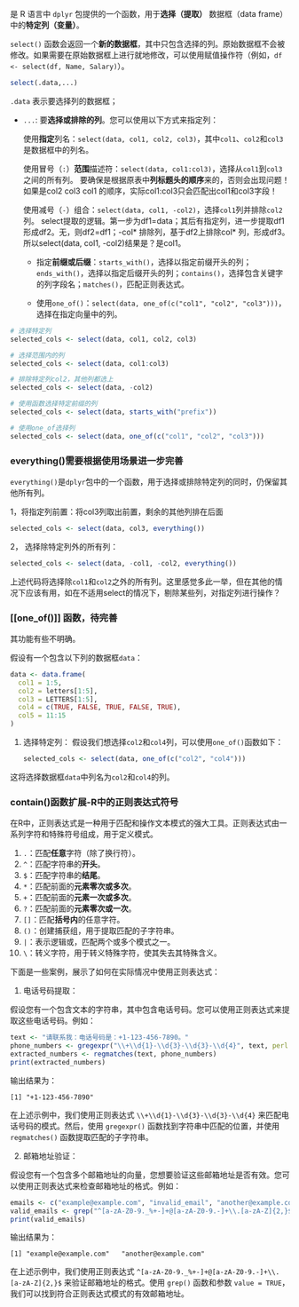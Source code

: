 是 R 语言中 `dplyr` 包提供的一个函数，用于**选择（提取）** 数据框（data frame）中的**特定列（变量）**。

`select()` 函数会返回一个**新的数据框**，其中只包含选择的列。原始数据框不会被修改。如果需要在原始数据框上进行就地修改，可以使用赋值操作符（例如，`df <- select(df, Name, Salary)`）。

```R
select(.data,...)
```

`.data` 表示要选择列的数据框；

- `...`: 要**选择或排除的列**。您可以使用以下方式来指定列：
	
	使用**指定**列名：`select(data, col1, col2, col3)`，其中`col1`、`col2`和`col3`是数据框中的列名。

	使用冒号（`:`）**范围**描述符：`select(data, col1:col3)`，选择从`col1`到`col3`之间的所有列。
		  要确保是根据原表中**列标题头的顺序**来的，否则会出现问题！如果是col2 col3 col1 的顺序，实际col1:col3只会匹配出col1和col3字段！
	
	使用减号（`-`）组合：`select(data, col1, -col2)`，选择`col1`列并排除`col2`列。
		  select提取的逻辑。第一步为df1=data；其后有指定列，进一步提取df1形成df2。无，则df2=df1；-col* 排除列，基于df2上排除col\* 列，形成df3。
		  所以select(data, col1, -col2)结果是？是col1。
 
  - 指定**前缀或后缀**：`starts_with()`，选择以指定前缀开头的列；`ends_with()`，选择以指定后缀开头的列；`contains()`，选择包含关键字的列字段名；`matches()`，匹配正则表达式。
  
  - 使用`one_of()`：`select(data, one_of(c("col1", "col2", "col3")))`，选择在指定向量中的列。

```R
# 选择特定列
selected_cols <- select(data, col1, col2, col3)

# 选择范围内的列
selected_cols <- select(data, col1:col3)

# 排除特定列col2，其他列都选上
selected_cols <- select(data, -col2)

# 使用函数选择特定前缀的列
selected_cols <- select(data, starts_with("prefix"))

# 使用one_of选择列
selected_cols <- select(data, one_of(c("col1", "col2", "col3")))
```

### everything()需要根据使用场景进一步完善
`everything()`是`dplyr`包中的一个函数，用于选择或排除特定列的同时，仍保留其他所有列。

1，将指定列前置：将col3列取出前置，剩余的其他列排在后面
   ```R
   selected_cols <- select(data, col3, everything())
   ```

2， 选择除特定列外的所有列：
   ```R
   selected_cols <- select(data, -col1, -col2, everything())
   ```

上述代码将选择除`col1`和`col2`之外的所有列。这里感觉多此一举，但在其他的情况下应该有用，如在不适用select的情况下，剔除某些列，对指定列进行操作？

### [[one_of()]] 函数，待完善
其功能有些不明确。

假设有一个包含以下列的数据框`data`：
```R
data <- data.frame(
  col1 = 1:5,
  col2 = letters[1:5],
  col3 = LETTERS[1:5],
  col4 = c(TRUE, FALSE, TRUE, FALSE, TRUE),
  col5 = 11:15
)
```
1. 选择特定列：
   假设我们想选择`col2`和`col4`列，可以使用`one_of()`函数如下：
   ```R
   selected_cols <- select(data, one_of(c("col2", "col4")))
   ```
这将选择数据框`data`中列名为`col2`和`col4`的列。


### contain()函数扩展-R中的正则表达式符号
在R中，正则表达式是一种用于匹配和操作文本模式的强大工具。正则表达式由一系列字符和特殊符号组成，用于定义模式。

1. `.`：匹配**任意**字符（除了换行符）。
2. `^`：匹配字符串的**开头**。
3. `$`：匹配字符串的**结尾**。
4. `*`：匹配前面的**元素零次或多次**。
5. `+`：匹配前面的**元素一次或多次**。
6. `?`：匹配前面的**元素零次或一次**。
7. `[]`：匹配**括号内**的任意字符。
8. `()`：创建捕获组，用于提取匹配的子字符串。
9. `|`：表示逻辑或，匹配两个或多个模式之一。
10. `\`：转义字符，用于转义特殊字符，使其失去其特殊含义。

下面是一些案例，展示了如何在实际情况中使用正则表达式：

1. 电话号码提取：

假设您有一个包含文本的字符串，其中包含电话号码。您可以使用正则表达式来提取这些电话号码。例如：
```R
text <- "请联系我：电话号码是：+1-123-456-7890。"
phone_numbers <- gregexpr("\\+\\d{1}-\\d{3}-\\d{3}-\\d{4}", text, perl = TRUE)
extracted_numbers <- regmatches(text, phone_numbers)
print(extracted_numbers)
```

输出结果为：
```
[1] "+1-123-456-7890"
```

在上述示例中，我们使用正则表达式 `\\+\\d{1}-\\d{3}-\\d{3}-\\d{4}` 来匹配电话号码的模式。然后，使用 `gregexpr()` 函数找到字符串中匹配的位置，并使用 `regmatches()` 函数提取匹配的子字符串。

2. 邮箱地址验证：

假设您有一个包含多个邮箱地址的向量，您想要验证这些邮箱地址是否有效。您可以使用正则表达式来检查邮箱地址的格式。例如：
```R
emails <- c("example@example.com", "invalid_email", "another@example.com")
valid_emails <- grep("^[a-zA-Z0-9._%+-]+@[a-zA-Z0-9.-]+\\.[a-zA-Z]{2,}$", emails, value = TRUE)
print(valid_emails)
```

输出结果为：
```
[1] "example@example.com"   "another@example.com"
```

在上述示例中，我们使用正则表达式 `^[a-zA-Z0-9._%+-]+@[a-zA-Z0-9.-]+\\.[a-zA-Z]{2,}$` 来验证邮箱地址的格式。使用 `grep()` 函数和参数 `value = TRUE`，我们可以找到符合正则表达式模式的有效邮箱地址。